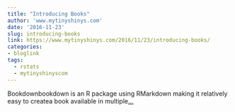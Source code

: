 ```yaml
---
title: "Introducing Books"
author: 'www.mytinyshinys.com'
date: '2016-11-23'
slug: introducing-books
link: https://www.mytinyshinys.com/2016/11/23/introducing-books/
categories:
- bloglink
tags:
  - rstats
  - mytinyshinyscom
---
```


Bookdownbookdown is an R package using RMarkdown making it relatively easy to createa book available in multiple[... <i class="fas fa-external-link-alt"></i>](https://www.mytinyshinys.com/2016/11/23/introducing-books/)

